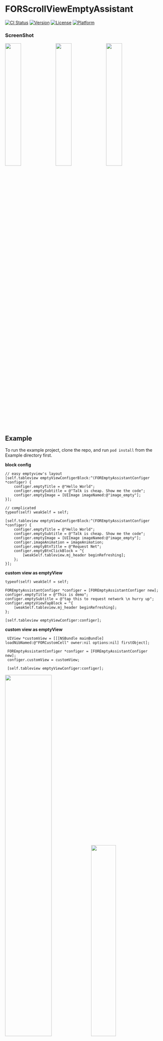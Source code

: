 # FORScrollViewEmptyAssistant

[![CI Status](http://img.shields.io/travis/ZhipingYang/FORScrollViewEmptyAssistant.svg?style=flat)](https://travis-ci.org/ZhipingYang/FORScrollViewEmptyAssistant)
[![Version](https://img.shields.io/cocoapods/v/FORScrollViewEmptyAssistant.svg?style=flat)](http://cocoapods.org/pods/FORScrollViewEmptyAssistant)
[![License](https://img.shields.io/cocoapods/l/FORScrollViewEmptyAssistant.svg?style=flat)](http://cocoapods.org/pods/FORScrollViewEmptyAssistant)
[![Platform](https://img.shields.io/cocoapods/p/FORScrollViewEmptyAssistant.svg?style=flat)](http://cocoapods.org/pods/FORScrollViewEmptyAssistant)

### ScreenShot

<img width=32% src="https://cloud.githubusercontent.com/assets/9360037/26672500/0260edac-46ec-11e7-9026-d22a5dcdd1fd.jpeg"> <img width=32% src="https://cloud.githubusercontent.com/assets/9360037/26672502/0268a2cc-46ec-11e7-9594-4d81a1626748.jpeg"> <img width=32% src="https://cloud.githubusercontent.com/assets/9360037/26672503/02751372-46ec-11e7-9916-4ed6d69052dc.jpeg">

## Example

To run the example project, clone the repo, and run `pod install` from the Example directory first.

**block config**

```objc
// easy emptyview's layout
[self.tableview emptyViewConfigerBlock:^(FOREmptyAssistantConfiger *configer) {
    configer.emptyTitle = @"Hello World";
    configer.emptySubtitle = @"Talk is cheap. Show me the code";
    configer.emptyImage = [UIImage imageNamed:@"image_empty"];
}];

// complicated 
typeof(self) weakSelf = self;

[self.tableview emptyViewConfigerBlock:^(FOREmptyAssistantConfiger *configer) {
    configer.emptyTitle = @"Hello World";
    configer.emptySubtitle = @"Talk is cheap. Show me the code";
    configer.emptyImage = [UIImage imageNamed:@"image_empty"];
    configer.imageAnimation = imageAnimation;
    configer.emptyBtnTitle = @"Request Net";
    configer.emptyBtnClickBlock = ^{
        [weakSelf.tableview.mj_header beginRefreshing];
    };
}];
```

**custom view as emptyView**

```objc
typeof(self) weakSelf = self;

FOREmptyAssistantConfiger *configer = [FOREmptyAssistantConfiger new];
configer.emptyTitle = @"This is demo";
configer.emptySubtitle = @"tap this to request network \n hurry up";
configer.emptyViewTapBlock = ^{
    [weakSelf.tableview.mj_header beginRefreshing];
};

[self.tableview emptyViewConfiger:configer];
```
**custom view as emptyView**

```objc
 UIView *customView = [[[NSBundle mainBundle] loadNibNamed:@"FORCustomCell" owner:nil options:nil] firstObject];

 FOREmptyAssistantConfiger *configer = [FOREmptyAssistantConfiger new];
 configer.customView = customView;

 [self.tableview emptyViewConfiger:configer];
```
<img width=55% src="https://cloud.githubusercontent.com/assets/9360037/26672453/cfdd51ea-46eb-11e7-8746-1bacf58dfe8d.png"> <img width=40% src="https://cloud.githubusercontent.com/assets/9360037/26672501/0263db48-46ec-11e7-9000-2400e71e1a3f.jpeg">

## Requirements
**声明：**本库是基于[DZNEmptyDataSet](https://github.com/dzenbot/DZNEmptyDataSet)的基础上做的封装，目的就是：
>- 简易使用于TableView和CollectionView上
>- 改进灵活度，根据不同状态切换不同的空白页（例如：网络失败 / 请求成功的空数据）。

**说明：**[DZNEmptyDataSet](https://github.com/dzenbot/DZNEmptyDataSet)及本库的封装都是基于dataSource的array数组为空时才回展示，更确切的说是cell的个数为零。

**提醒：**除了TableView和CollectionView初始化不需要reload，其他情况下数据为空时需要触发reloadData方法来呈现空白页占位图，内部swizzle了reloadData方法。

> TableView几乎在所有的项目中都需要用到,那呈现出的空数据或者网络连接失败状态下的TableView或CollectionView要是没有做相对应的说明，使用者很容易会迷惑甚至不知所措，并且大量的列表存在为空的可能性时需要我们做大量的配置也是一件很繁琐的事情，这就是这个库要解决的问题

使用空白页占位图的***优点***：

- 避免了一整片空白的视图，解释为什么当前空白页是这样的
- 可以添加一些交互回调事件
- 避免强类型提示的突兀出现（UIAlerView、HUDProgress等等）
- 更快引导用户入门
- 使用logo加深品牌的影响

### 特征
- \>= iOS6.0
- iPhone 和 iPad
- 限于在TableView和CollectionView上使用
- 对应元素一共有emptyImage、emptyTitle、emptySubtitle、emptyButton
- 支持自动布局及屏幕旋转(Autolayout)
- 可调整一些属性包括：


| 属性  | 类型 |  说明 |  默认值  |
| -------- | --------| ------ |------ |
|  |  |  |  |
| **DataSource** |  |  |  |
|  |  |  |  |
| emptyTitle   | NSString |   标题 |  `@""`  |
| emptyTitleFont   | UIFont |   标题字体 |  `systemFontOfSize:17.0f`  |
| emptyTitleColor   | UIColor |   标题颜色 |  `darkGrayColor`  |
|  |  |  |  |
| emptySubtitle   | NSString |   副标题 |  `@""`  |
| emptySubtitleFont   | UIFont |   副标题字体 |  `systemFontOfSize:15.0f`  |
| emptySubtitleColor   | UIColor |   副标题颜色 |  `lightGrayColor`  |
|  |  |  |  |
| emptyImage   | UIImage |   空白页占位图 |  `nil`  |
|  |  |  |  |
| emptyBtnTitle   |  NSString |  按钮标题 |  `@""`  |
| emptyBtntitleFont   | UIFont |   按钮字体 |  `systemFontOfSize:17.0f`  |
| emptyBtnTitleColor   | UIColor |   按钮标题颜色 |  `whiteColor`  |
| emptyBtnImage   |  UIImage |  按钮icon |  `nil`  |
| emptyBtnBackgroundImage   | UIImage |   按钮背景图片 |  `blank_button`  |
|  |  |  |  |
| customView   | UIView |  自定义空白view（则前面设置的样式全部失效） |  `nil`  |
| emptyVerticalOffset   | CGFloat |   空白页整体位置默认是在tableView居中显示 |  `0`  |
| emptySpaceHeight   | CGFloat |   空白页的图片、按钮、文案之间的间距大小 | `20`  |
|  |  |  |  |
| **Delegate** | |||
|  |  |  |  |
| allowScroll   |  BOOL |  添加空白页后ScrollView是否可以继续拖拽 |  `YES`  |
| userInteractionEnabled   | BOOL |   可交互 |  `YES`  |
| shouldDisplay   |  BOOL(^)() |  添加空白页后ScrollView是否可以展示 |  `YES`  |
|  |  |  |  |
| shouldStartImageViewAnimate   | BOOL(^)() |   空白页的图片是否执行动画 |  `YES`  |
| imageAnimation   |  CAAnimation |  图片的动画, Note: shouldStartAnimate==NO || imageAnimation==nil || emptyImage==nil 三者成立一个就不执行动画 |  `[CAAnimation new]`  |
|  |  |  |  |
| emptyViewTapBlock   |  void(^)() |  空白页区域点击 |  `/`  |
| emptyBtnClickBlock   |  void(^)() |  按钮点击 |  `/`  |
|  |  |  |  |
| **Life Cirlce** |  |||
|  |  |  |  |
| emptyViewWillAppear   |  void(^)() |  life cricle |  `/`  |
| emptyViewWillDisappear   | void(^)() |   life cricle |  `/`  |
| emptyViewDidAppear   |  void(^)() |  life cricle |  `/`  |
| emptyViewDidDisappear   |  void(^)() |  life cricle |  `/`  |


## Installation

FORScrollViewEmptyAssistant is available through [CocoaPods](http://cocoapods.org). To install
it, simply add the following line to your Podfile:

```ruby
pod 'FORScrollViewEmptyAssistant'
```

## Author

XcodeYang, xcodeyang@gmail.com

## License

FORScrollViewEmptyAssistant is available under the MIT license. See the LICENSE file for more info.
